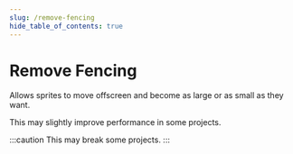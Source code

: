 ```yaml
---
slug: /remove-fencing
hide_table_of_contents: true
---
```


# Remove Fencing

Allows sprites to move offscreen and become as large or as small as they want.

This may slightly improve performance in some projects.

:::caution
This may break some projects.
:::
